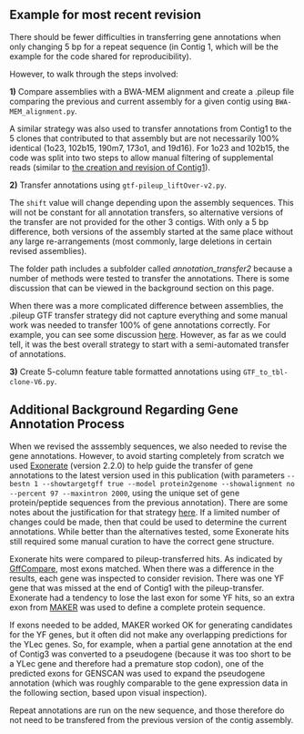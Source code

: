 ## Example for most recent revision

There should be fewer difficulties in transferring gene annotations when only changing 5 bp for a repeat sequence (in Contig 1, which will be the example for the code shared for reproducibility).

However, to walk through the steps involved:

**1)** Compare assemblies with a BWA-MEM alignment and create a .pileup file comparing the previous and current assembly for a given contig using `BWA-MEM_alignment.py`.

A similar strategy was also used to transfer annotations from Contig1 to the 5 clones that contributed to that assembly but are not necessarily 100% identical (1o23, 102b15, 190m7, 173o1, and 19d16).  For 1o23 and 102b15, the code was split into two steps to allow manual filtering of supplemental reads (similar to [the creation and revision of Contig1](https://github.com/cwarden45/Miller_Red_Jungle_Fowl_MHCY/tree/main/Part1_Assembly/Contig1)).

**2)** Transfer annotations using `gtf-pileup_liftOver-v2.py`.

The `shift` value will change depending upon the assembly sequences.  This will not be constant for all annotation transfers, so alternative versions of the transfer are not provided for the other 3 contigs.  With only a 5 bp difference, both versions of the assembly started at the same place without any large re-arrangements (most commonly, large deletions in certain revised assemblies).
 
The folder path includes a subfolder called *annotation_transfer2* because a number of methods were tested to transfer the annotations.  There is some discussion that can be viewed in the background section on this page.

When there was a more complicated difference between assemblies, the .pileup GTF transfer strategy did not capture everything and some manual work was needed to transfer 100% of gene annotations correctly.  For example, you can see some discussion [here](https://www.biostars.org/p/472543/).  However, as far as we could tell, it was the best overall strategy to start with a semi-automated transfer of annotations.

**3)** Create 5-column feature table formatted annotations using `GTF_to_tbl-clone-V6.py`.

## Additional Background Regarding Gene Annotation Process

When we revised the asssembly sequences, we also needed to revise the gene annotations.  However, to avoid starting completely from scratch we used [Exonerate](https://www.ebi.ac.uk/about/vertebrate-genomics/software/exonerate) (version 2.2.0) to help guide the transfer of gene annotations to the latest version used in this publication (with parameters `--bestn 1 --showtargetgff true --model protein2genome --showalignment no --percent 97 --maxintron 2000`, using the unique set of gene protein/peptide sequences from the previous annotation).  There are some notes about the justification for that strategy [here](https://www.biostars.org/p/472543/).  If a limited number of changes could be made, then that could be used to determine the current annotations.  While better than the alternatives tested, some Exonerate hits still required some manual curation to have the correct gene structure.

Exonerate hits were compared to pileup-transferred hits.  As indicated by [GffCompare](https://ccb.jhu.edu/software/stringtie/gffcompare.shtml), most exons matched.  When there was a difference in the results, each gene was inspected to consider revision.  There was one YF gene that was missed at the end of Contig1 with the pileup-transfer.  Exonerate had a tendency to lose the last exon for some YF hits, so an extra exon from [MAKER](https://www.yandell-lab.org/software/maker.html) was used to define a complete protein sequence.

If exons needed to be added, MAKER worked OK for generating candidates for the YF genes, but it often did not make any overlapping predictions for the YLec genes.  So, for example, when a partial gene annotation at the end of Contig3 was converted to a pseudogene (because it was too short to be a YLec gene and therefore had a premature stop codon), one of the predicted exons for GENSCAN was used to expand the pseudogene annotation (which was roughly comparable to the gene expression data in the following section, based upon visual inspection). 

Repeat annotations are run on the new sequence, and those therefore do not need to be transfered from the previous version of the contig assembly.
